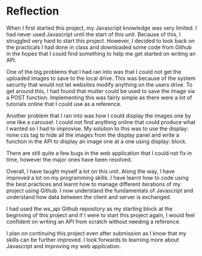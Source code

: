 Reflection
==========

When I first started this project, my Javascript knowledge was very limited. I had never used Javascript
until the start of this unit. Because of this, I struggled very hard to start this project. However,
I decided to look back on the practicals I had done in class and downloaded some code from Github in the
hopes that I could find something to help me get started on writing an API.

One of the big problems that I had ran into was that I could not get the uploaded images to save to the
local drive. This was because of the system security that would not let websites modify anything on the
users drive. To get around this, I had found that multer could be used to save the image via a POST
function. Implementing this was fairly simple as there were a lot of tutorials online that I could use as
a reference.

Another problem that I ran into was how I could display the images one by one like a carousel. I could not
find anything online that could produce what I wanted so I had to improvise. My solution to this was to use
the display: none css tag to hide all the images from the display panel and write a function in the API to
display an image one at a one using display: block.

There are still quite a few bugs in the web application that I could not fix in time, however the major ones
have been resolved.

Overall, I have taught myself a lot on this unit. Along the way, I have improved a lot on my
programming skills. I have learnt how to code using the best practices and learnt how to manage
different iterations of my project using Github. I now understand the fundamentals of Javascript
and understand how data between the client and server is exchanged.

I had used the ws_api Github repository as my starting block at the beginning of this project and
if I were to start this project again, I would feel confident on writing an API from scratch without
needing a reference.

I plan on continuing this project even after submission as I know that my skills can be further improved.
I look forwards to learning more about Javascript and improving my web application.
